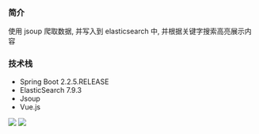 ### 简介 
使用 jsoup 爬取数据, 并写入到 elasticsearch 中, 并根据关键字搜索高亮展示内容

### 技术栈
- Spring Boot 2.2.5.RELEASE
- ElasticSearch 7.9.3
- Jsoup
- Vue.js

![](http://cdn.qingweico.cn/Snipaste_2022-11-16_21-36-22.png)
![](http://cdn.qingweico.cn/Snipaste_2022-11-16_21-33-31.png)